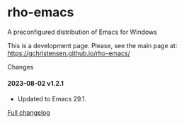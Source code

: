 # rho-emacs
A preconfigured distribution of Emacs for Windows

This is a development page. Please, see the main page at: https://gchristensen.github.io/rho-emacs/

Changes

#### 2023-08-02 v1.2.1

* Updated to Emacs 29.1.

[Full changelog](changelog.md)